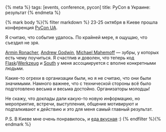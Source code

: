 {% meta %}
   tags: [events, conference, pycon]
   title: PyCon в Украине: результат
{% endmeta %}

{% mark body %}{% filter markdown %}
23-25 октября в Киеве прошла конференция [PyCon UA](http://ua.pycon.org).

Я считаю, что событие удалось. По крайней мере, я ощущаю, что съездил не зря.

[Armin Ronacher](http://lucumr.pocoo.org/), [Andrew Godwin](http://aeracode.org/), [Michael Mahemoff](http://mahemoff.com/) — зубры,
у которых есть чему поучиться. Я счастлив и доволен, что теперь
код [Flask](http://flask.pocoo.org/)/[Werkzeug](http://werkzeug.pocoo.org/)
и [South](http://south.aeracode.org/) у меня ассоциируется
с вполне конкретными людьми.

Какие-то огрехи в организации были, но я не считаю, что они были значимыми.
Намного важнее, что с технической стороны всё было подготовлено весьма и весьма
достойно. Организаторы молодцы!

Не скажу, что доклады дали какую-то новую информацию, но мероприятие, встречи,
выступления, общение мотивируют и подталкивают к действию и это для меня самый
главный результат.

P.S. В Киеве мне очень понравилось, и [еда вкусная](http://www.mobypicture.com/user/yurevich/view/7831978) :)
{% endfilter %}{% endmark %}
